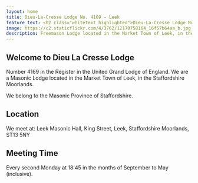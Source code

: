 ```yaml
---
layout: home
title: Dieu-La-Cresse Lodge No. 4169 - Leek
feature_text: <h2 class="whitetext highlighted">Dieu-La-Cresse Lodge No. 4169</h2>
image: https://c2.staticflickr.com/4/3762/12170758164_16f57b64aa_b.jpg
description: Freemason Lodge located in the Market Town of Leek, in the Staffordshire Moorlands.
---
```

 
## Welcome to Dieu La Cresse Lodge 
Number 4169 in the Register in the United Grand Lodge of England.
We are a Masonic Lodge located in the Market Town of Leek, in the Staffordshire Moorlands.

We belong to the Masonic Province of Staffordshire.

## Location
We meet at:
Leek Masonic Hall,
King Street,
Leek,
Staffordshire Moorlands,
ST13 5NY

## Meeting Time
Every second Monday at 18:45 in the months of September to May (inclusive).
